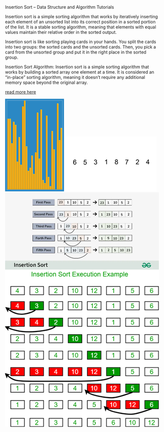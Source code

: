 Insertion Sort – Data Structure and Algorithm Tutorials

Insertion sort is a simple sorting algorithm that works by iteratively inserting each element of an unsorted list into its correct position in a sorted portion of the list. It is a stable sorting algorithm, meaning that elements with equal values maintain their relative order in the sorted output.

Insertion sort is like sorting playing cards in your hands. You split the cards into two groups: the sorted cards and the unsorted cards. Then, you pick a card from the unsorted group and put it in the right place in the sorted group.

Insertion Sort Algorithm:
Insertion sort is a simple sorting algorithm that works by building a sorted array one element at a time. It is considered an “in-place” sorting algorithm, meaning it doesn’t require any additional memory space beyond the original array.


<a href="https://www.geeksforgeeks.org/insertion-sort/">read more here</a>



<img src="./media/Insertion_sort.gif">
<img src="./media/Insertion-sort-example-300px.gif">
<img src="./media/Insertion-Sort.webp">
<img src="./media/insertionsort.png">